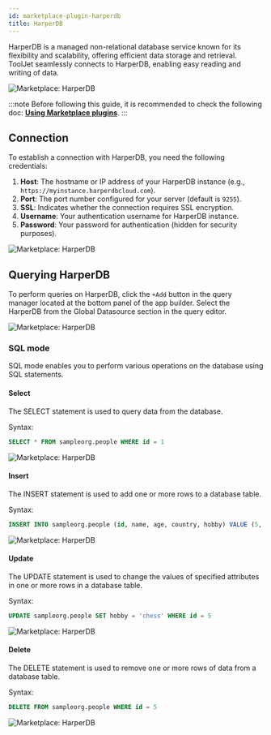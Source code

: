 ```yaml
---
id: marketplace-plugin-harperdb
title: HarperDB
---
```


HarperDB is a managed non-relational database service known for its flexibility and scalability, offering efficient data storage and retrieval. ToolJet seamlessly connects to HarperDB, enabling easy reading and writing of data.

<div style={{textAlign: 'center'}}>

<img className="screenshot-full" src="/img/marketplace/plugins/harperdb/harperconnect.gif" alt="Marketplace: HarperDB" />

</div>

:::note
Before following this guide, it is recommended to check the following doc: **[Using Marketplace plugins](/docs/marketplace/marketplace-overview#using-marketplace-plugins)**.
:::

## Connection

To establish a connection with HarperDB, you need the following credentials:
1. **Host**: The hostname or IP address of your HarperDB instance (e.g., `https://myinstance.harperdbcloud.com`).
2. **Port**: The port number configured for your server (default is `9255`).
3. **SSL**: Indicates whether the connection requires SSL encryption.
4. **Username**: Your authentication username for HarperDB instance.
5. **Password**: Your password for authentication (hidden for security purposes).

<div style={{textAlign: 'center'}}>

<img className="screenshot-full" src="/img/marketplace/plugins/harperdb/creds.png" alt="Marketplace: HarperDB" />

</div>

## Querying HarperDB
To perform queries on HarperDB, click the `+Add` button in the query manager located at the bottom panel of the app builder. Select the HarperDB from the Global Datasource section in the query editor.

<div style={{textAlign: 'center'}}>

<img className="screenshot-full" src="/img/marketplace/plugins/harperdb/query.png" alt="Marketplace: HarperDB" />

</div>

### SQL mode

SQL mode enables you to perform various operations on the database using SQL statements.

#### Select
The SELECT statement is used to query data from the database.

Syntax:
```sql
SELECT * FROM sampleorg.people WHERE id = 1
```

<div style={{textAlign: 'center'}}>

<img className="screenshot-full" src="/img/marketplace/plugins/harperdb/select.png" alt="Marketplace: HarperDB" />

</div>

#### Insert
The INSERT statement is used to add one or more rows to a database table.

Syntax:
```sql
INSERT INTO sampleorg.people (id, name, age, country, hobby) VALUE (5, 'Shubh', 26, 'India', 'Football')
```

<div style={{textAlign: 'center'}}>

<img className="screenshot-full" src="/img/marketplace/plugins/harperdb/insert.png" alt="Marketplace: HarperDB" />

</div>

#### Update
The UPDATE statement is used to change the values of specified attributes in one or more rows in a database table.

Syntax:
```sql
UPDATE sampleorg.people SET hobby = 'chess' WHERE id = 5
```

<div style={{textAlign: 'center'}}>

<img className="screenshot-full" src="/img/marketplace/plugins/harperdb/update.png" alt="Marketplace: HarperDB" />

</div>

#### Delete
The DELETE statement is used to remove one or more rows of data from a database table.

Syntax:
```sql
DELETE FROM sampleorg.people WHERE id = 5
```

<div style={{textAlign: 'center'}}>

<img className="screenshot-full" src="/img/marketplace/plugins/harperdb/delete.png" alt="Marketplace: HarperDB" />

</div>
